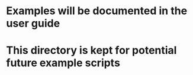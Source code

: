 # Examples will be documented in the user guide
# This directory is kept for potential future example scripts
